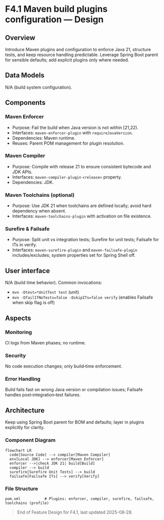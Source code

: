 # F4.1 Maven build plugins configuration — Design 

## Overview

Introduce Maven plugins and configuration to enforce Java 21, structure tests, and keep resource handling predictable. Leverage Spring Boot parent for sensible defaults; add explicit plugins only where needed.

## Data Models

N/A (build system configuration).

## Components

### Maven Enforcer

- Purpose: Fail the build when Java version is not within [21,22).
- Interfaces: `maven-enforcer-plugin` with `requireJavaVersion`.
- Dependencies: Maven runtime.
- Reuses: Parent POM management for plugin resolution.

### Maven Compiler

- Purpose: Compile with release 21 to ensure consistent bytecode and JDK APIs.
- Interfaces: `maven-compiler-plugin` `<release>` property.
- Dependencies: JDK.

### Maven Toolchains (optional)

- Purpose: Use JDK 21 when toolchains are defined locally; avoid hard dependency when absent.
- Interfaces: `maven-toolchains-plugin` with activation on file existence.

### Surefire & Failsafe

- Purpose: Split unit vs integration tests; Surefire for unit tests; Failsafe for ITs in verify.
- Interfaces: `maven-surefire-plugin` and `maven-failsafe-plugin` includes/excludes; system properties set for Spring Shell off.

## User interface

N/A (build time behavior). Common invocations:
- `mvn -Dtest=*UnitTest test` (unit)
- `mvn -DfailIfNoTests=false -DskipITs=false verify` (enables Failsafe when skip flag is off)

## Aspects

### Monitoring

CI logs from Maven phases; no runtime.

### Security

No code execution changes; only build‑time enforcement.

### Error Handling

Build fails fast on wrong Java version or compilation issues; Failsafe handles post‑integration‑test failures.

## Architecture

Keep using Spring Boot parent for BOM and defaults; layer in plugins explicitly for clarity.

### Component Diagram

```mermaid
flowchart LR
  code[Source Code] --> compiler[Maven Compiler]
  env[Local JDK] --> enforcer[Maven Enforcer]
  enforcer -->|check JDK 21| build[Build]
  compiler --> build
  surefire[Surefire Unit Tests] --> build
  failsafe[Failsafe ITs] --> verify[Verify]
```

### File Structure

```plaintext
pom.xml           # Plugins: enforcer, compiler, surefire, failsafe, toolchains (profile)
```

> End of Feature Design for F4.1, last updated 2025-08-28.